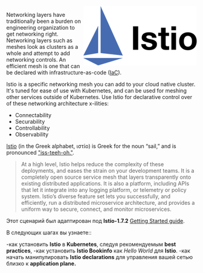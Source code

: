<img align="right" src="./assets/istio.png" width="300">

Networking layers have traditionally been a burden on engineering organization to get networking right. Networking layers such as meshes look as clusters as a whole and attempt to add networking controls. An efficient mesh is one that can be declared with infrastructure-as-code ([IaC](https://en.wikipedia.org/wiki/Infrastructure_as_code)).

Istio is a specific networking mesh you can add to your cloud native cluster. It's tuned for ease of use with Kubernetes, and can be used for meshing other services outside of Kubernetes. Use Istio for declarative control over of these networking architecture x-ilities:

- Connectability
- Securability
- Controllability
- Observability

[Istio](https://istio.io/latest/docs/concepts/what-is-istio/) (in the Greek alphabet, ιστίο) is Greek for the noun “sail,” and is pronounced ["iss-teeh-oh."](http://www.howtopronounce.cc/istio).

> At a high level, Istio helps reduce the complexity of these deployments, and eases the strain on your development teams. It is a completely open source service mesh that layers transparently onto existing distributed applications. It is also a platform, including APIs that let it integrate into any logging platform, or telemetry or policy system. Istio’s diverse feature set lets you successfully, and efficiently, run a distributed microservice architecture, and provides a uniform way to secure, connect, and monitor microservices.

Этот сценарий был адаптирован под **Istio-1.7.2** [Getting Started guide](https://istio.io/latest/docs/setup/getting-started).

В следующих шагах вы узнаете::

-как установить **Istio** в **Kubernetes**, следуя рекомендуемым **best practices**,
-как установить **Istio Bookinfo** как _Hello World_ для **Istio**.
-как начать манипулировать **Istio declarations** для управления вашей сетью близко к **application plane.**
